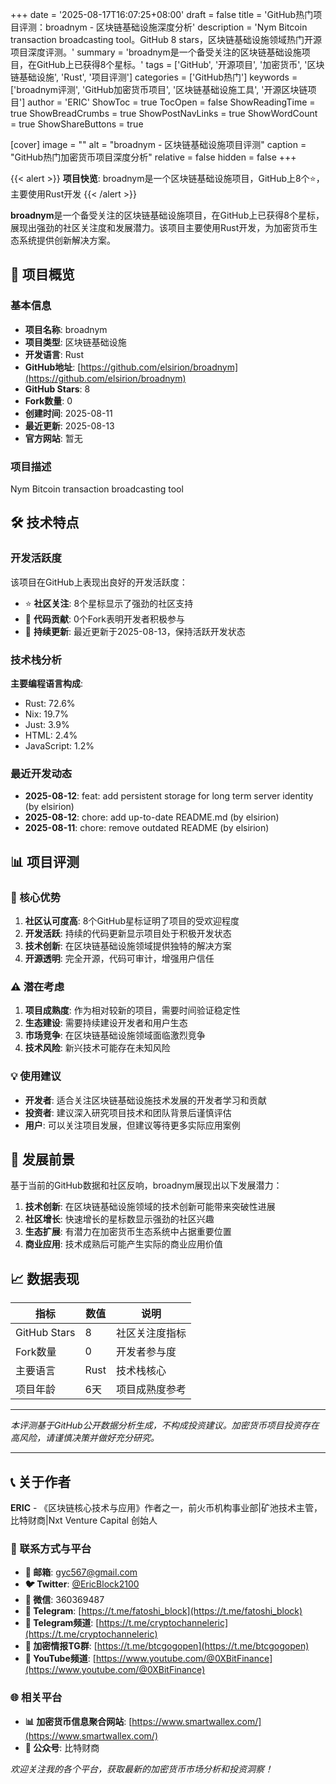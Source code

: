 +++
date = '2025-08-17T16:07:25+08:00'
draft = false
title = 'GitHub热门项目评测：broadnym - 区块链基础设施深度分析'
description = 'Nym Bitcoin transaction broadcasting tool。GitHub 8 stars，区块链基础设施领域热门开源项目深度评测。'
summary = 'broadnym是一个备受关注的区块链基础设施项目，在GitHub上已获得8个星标。'
tags = ['GitHub', '开源项目', '加密货币', '区块链基础设施', 'Rust', '项目评测']
categories = ['GitHub热门']
keywords = ['broadnym评测', 'GitHub加密货币项目', '区块链基础设施工具', '开源区块链项目']
author = 'ERIC'
ShowToc = true
TocOpen = false
ShowReadingTime = true
ShowBreadCrumbs = true
ShowPostNavLinks = true
ShowWordCount = true
ShowShareButtons = true

[cover]
image = ""
alt = "broadnym - 区块链基础设施项目评测"
caption = "GitHub热门加密货币项目深度分析"
relative = false
hidden = false
+++

{{< alert >}}
**项目快览**: broadnym是一个区块链基础设施项目，GitHub上8个⭐，主要使用Rust开发
{{< /alert >}}

**broadnym**是一个备受关注的区块链基础设施项目，在GitHub上已获得8个星标，展现出强劲的社区关注度和发展潜力。该项目主要使用Rust开发，为加密货币生态系统提供创新解决方案。

## 🎯 项目概览

### 基本信息
- **项目名称**: broadnym
- **项目类型**: 区块链基础设施
- **开发语言**: Rust
- **GitHub地址**: [https://github.com/elsirion/broadnym](https://github.com/elsirion/broadnym)
- **GitHub Stars**: 8
- **Fork数量**: 0
- **创建时间**: 2025-08-11
- **最近更新**: 2025-08-13
- **官方网站**: 暂无

### 项目描述
Nym Bitcoin transaction broadcasting tool

## 🛠️ 技术特点

### 开发活跃度
该项目在GitHub上表现出良好的开发活跃度：
- ⭐ **社区关注**: 8个星标显示了强劲的社区支持
- 🔄 **代码贡献**: 0个Fork表明开发者积极参与
- 📅 **持续更新**: 最近更新于2025-08-13，保持活跃开发状态

### 技术栈分析

**主要编程语言构成**:
- Rust: 72.6%
- Nix: 19.7%
- Just: 3.9%
- HTML: 2.4%
- JavaScript: 1.2%


### 最近开发动态
- **2025-08-12**: feat: add persistent storage for long term server identity (by elsirion)
- **2025-08-12**: chore: add up-to-date README.md (by elsirion)
- **2025-08-11**: chore: remove outdated README (by elsirion)


## 📊 项目评测

### 🎯 核心优势
1. **社区认可度高**: 8个GitHub星标证明了项目的受欢迎程度
2. **开发活跃**: 持续的代码更新显示项目处于积极开发状态
3. **技术创新**: 在区块链基础设施领域提供独特的解决方案
4. **开源透明**: 完全开源，代码可审计，增强用户信任

### ⚠️ 潜在考虑
1. **项目成熟度**: 作为相对较新的项目，需要时间验证稳定性
2. **生态建设**: 需要持续建设开发者和用户生态
3. **市场竞争**: 在区块链基础设施领域面临激烈竞争
4. **技术风险**: 新兴技术可能存在未知风险

### 💡 使用建议
- **开发者**: 适合关注区块链基础设施技术发展的开发者学习和贡献
- **投资者**: 建议深入研究项目技术和团队背景后谨慎评估
- **用户**: 可以关注项目发展，但建议等待更多实际应用案例

## 🔮 发展前景

基于当前的GitHub数据和社区反响，broadnym展现出以下发展潜力：

1. **技术创新**: 在区块链基础设施领域的技术创新可能带来突破性进展
2. **社区增长**: 快速增长的星标数显示强劲的社区兴趣
3. **生态扩展**: 有潜力在加密货币生态系统中占据重要位置
4. **商业应用**: 技术成熟后可能产生实际的商业应用价值

## 📈 数据表现

| 指标 | 数值 | 说明 |
|------|------|------|
| GitHub Stars | 8 | 社区关注度指标 |
| Fork数量 | 0 | 开发者参与度 |
| 主要语言 | Rust | 技术栈核心 |
| 项目年龄 | 6天 | 项目成熟度参考 |

---

*本评测基于GitHub公开数据分析生成，不构成投资建议。加密货币项目投资存在高风险，请谨慎决策并做好充分研究。*

---

## 📞 关于作者

**ERIC** - 《区块链核心技术与应用》作者之一，前火币机构事业部|矿池技术主管，比特财商|Nxt Venture Capital 创始人

### 🔗 联系方式与平台

- **📧 邮箱**: [gyc567@gmail.com](mailto:gyc567@gmail.com)
- **🐦 Twitter**: [@EricBlock2100](https://twitter.com/EricBlock2100)
- **💬 微信**: 360369487
- **📱 Telegram**: [https://t.me/fatoshi_block](https://t.me/fatoshi_block)
- **📢 Telegram频道**: [https://t.me/cryptochanneleric](https://t.me/cryptochanneleric)
- **👥 加密情报TG群**: [https://t.me/btcgogopen](https://t.me/btcgogopen)
- **🎥 YouTube频道**: [https://www.youtube.com/@0XBitFinance](https://www.youtube.com/@0XBitFinance)

### 🌐 相关平台

- **📊 加密货币信息聚合网站**: [https://www.smartwallex.com/](https://www.smartwallex.com/)
- **📖 公众号**: 比特财商

*欢迎关注我的各个平台，获取最新的加密货币市场分析和投资洞察！*
